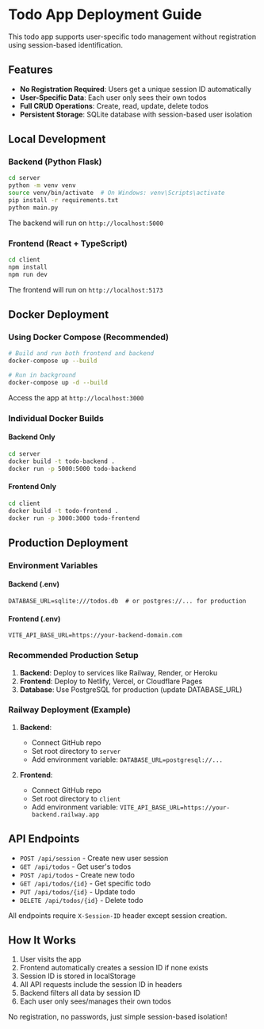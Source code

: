 # Todo App Deployment Guide

This todo app supports user-specific todo management without registration using session-based identification.

## Features
- **No Registration Required**: Users get a unique session ID automatically
- **User-Specific Data**: Each user only sees their own todos
- **Full CRUD Operations**: Create, read, update, delete todos
- **Persistent Storage**: SQLite database with session-based user isolation

## Local Development

### Backend (Python Flask)
```bash
cd server
python -m venv venv
source venv/bin/activate  # On Windows: venv\Scripts\activate
pip install -r requirements.txt
python main.py
```

The backend will run on `http://localhost:5000`

### Frontend (React + TypeScript)
```bash
cd client
npm install
npm run dev
```

The frontend will run on `http://localhost:5173`

## Docker Deployment

### Using Docker Compose (Recommended)
```bash
# Build and run both frontend and backend
docker-compose up --build

# Run in background
docker-compose up -d --build
```

Access the app at `http://localhost:3000`

### Individual Docker Builds

#### Backend Only
```bash
cd server
docker build -t todo-backend .
docker run -p 5000:5000 todo-backend
```

#### Frontend Only
```bash
cd client
docker build -t todo-frontend .
docker run -p 3000:3000 todo-frontend
```

## Production Deployment

### Environment Variables

#### Backend (.env)
```
DATABASE_URL=sqlite:///todos.db  # or postgres://... for production
```

#### Frontend (.env)
```
VITE_API_BASE_URL=https://your-backend-domain.com
```

### Recommended Production Setup

1. **Backend**: Deploy to services like Railway, Render, or Heroku
2. **Frontend**: Deploy to Netlify, Vercel, or Cloudflare Pages
3. **Database**: Use PostgreSQL for production (update DATABASE_URL)

### Railway Deployment (Example)

1. **Backend**:
   - Connect GitHub repo
   - Set root directory to `server`
   - Add environment variable: `DATABASE_URL=postgresql://...`

2. **Frontend**:
   - Connect GitHub repo
   - Set root directory to `client`
   - Add environment variable: `VITE_API_BASE_URL=https://your-backend.railway.app`

## API Endpoints

- `POST /api/session` - Create new user session
- `GET /api/todos` - Get user's todos
- `POST /api/todos` - Create new todo
- `GET /api/todos/{id}` - Get specific todo
- `PUT /api/todos/{id}` - Update todo
- `DELETE /api/todos/{id}` - Delete todo

All endpoints require `X-Session-ID` header except session creation.

## How It Works

1. User visits the app
2. Frontend automatically creates a session ID if none exists
3. Session ID is stored in localStorage
4. All API requests include the session ID in headers
5. Backend filters all data by session ID
6. Each user only sees/manages their own todos

No registration, no passwords, just simple session-based isolation!
